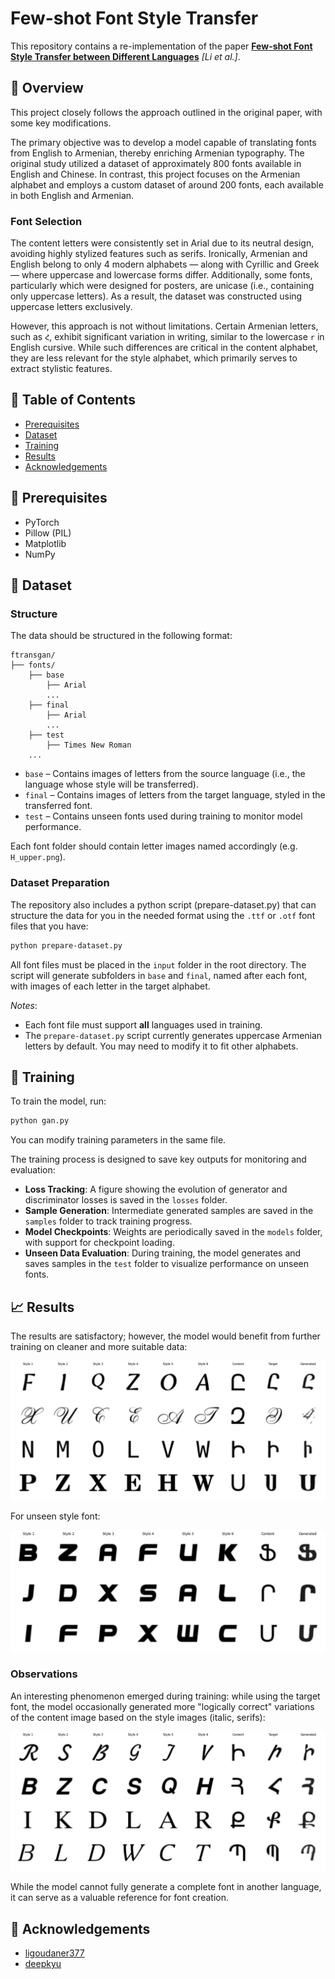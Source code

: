 # Few-shot Font Style Transfer

This repository contains a re-implementation of the paper [**Few-shot Font Style Transfer between Different Languages**](https://openaccess.thecvf.com/content/WACV2021/papers/Li_Few-Shot_Font_Style_Transfer_Between_Different_Languages_WACV_2021_paper.pdf) *[Li et al.]*.

## 👀 Overview
This project closely follows the approach outlined in the original paper, with some key modifications.

The primary objective was to develop a model capable of translating fonts from English to Armenian, thereby enriching Armenian typography. The original study utilized a dataset of approximately 800 fonts available in English and Chinese. In contrast, this project focuses on the Armenian alphabet and employs a custom dataset of around 200 fonts, each available in both English and Armenian.

### Font Selection
The content letters were consistently set in Arial due to its neutral design, avoiding highly stylized features such as serifs. Ironically, Armenian and English belong to only 4 modern alphabets — along with Cyrillic and Greek — where uppercase and lowercase forms differ. Additionally, some fonts, particularly which were designed for posters, are unicase (i.e., containing only uppercase letters). As a result, the dataset was constructed using uppercase letters exclusively.

However, this approach is not without limitations. Certain Armenian letters, such as `Հ`, exhibit significant variation in writing, similar to the lowercase `r` in English cursive. While such differences are critical in the content alphabet, they are less relevant for the style alphabet, which primarily serves to extract stylistic features.

## 📜 Table of Contents
- [Prerequisites](#prerequisites)
- [Dataset](#dataset)
- [Training](#training)
- [Results](#results)
- [Acknowledgements](#acknowledgements)

## 🚀 Prerequisites

- PyTorch
- Pillow (PIL)
- Matplotlib
- NumPy

## 📂 Dataset
### Structure
The data should be structured in the following format:
```
ftransgan/
├── fonts/
    ├── base
        ├── Arial
        ...
    ├── final
        ├── Arial
        ...
    ├── test
        ├── Times New Roman
    ...
```

- `base` – Contains images of letters from the source language (i.e., the language whose style will be transferred).  
- `final` – Contains images of letters from the target language, styled in the transferred font.  
- `test` – Contains unseen fonts used during training to monitor model performance.  

Each font folder should contain letter images named accordingly (e.g. `H_upper.png`).

### Dataset Preparation  

The repository also includes a python script (prepare-dataset.py) that can structure the data for you in the needed format using the `.ttf` or `.otf` font files that you have:
```bash
python prepare-dataset.py
```

All font files must be placed in the `input` folder in the root directory. The script will generate subfolders in `base` and `final`, named after each font, with images of each letter in the target alphabet.

*Notes*:
- Each font file must support **all** languages used in training.  
- The `prepare-dataset.py` script currently generates uppercase Armenian letters by default. You may need to modify it to fit other alphabets.

## 🎯 Training
To train the model, run:
```bash
python gan.py
```
You can modify training parameters in the same file.

The training process is designed to save key outputs for monitoring and evaluation:  

- **Loss Tracking**: A figure showing the evolution of generator and discriminator losses is saved in the `losses` folder.  
- **Sample Generation**: Intermediate generated samples are saved in the `samples` folder to track training progress.  
- **Model Checkpoints**: Weights are periodically saved in the `models` folder, with support for checkpoint loading.  
- **Unseen Data Evaluation**: During training, the model generates and saves samples in the `test` folder to visualize performance on unseen fonts.  

## 📈 Results
The results are satisfactory; however, the model would benefit from further training on cleaner and more suitable data:  

![training-results](/results/training.jpg "Training Results")

For unseen style font:

![test-results](/results/test.jpg "Test Results")

### Observations  

An interesting phenomenon emerged during training: while using the target font, the model occasionally generated more "logically correct" variations of the content image based on the style images (italic, serifs):

![better-results](/results/better-results.jpg "Better Results")

While the model cannot fully generate a complete font in another language, it can serve as a valuable reference for font creation.  

## 🙌 Acknowledgements
- [ligoudaner377](https://github.com/ligoudaner377/font_translator_gan)
- [deepkyu](https://github.com/deepkyu/multilingual-font-style-transfer)